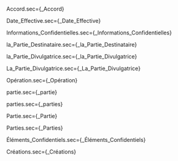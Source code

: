 Accord.sec={_Accord}

Date_Effective.sec={_Date_Effective}

Informations_Confidentielles.sec={_Informations_Confidentielles}

la_Partie_Destinataire.sec={_la_Partie_Destinataire}

la_Partie_Divulgatrice.sec={_la_Partie_Divulgatrice}

La_Partie_Divulgatrice.sec={_La_Partie_Divulgatrice}

Opération.sec={_Opération}

partie.sec={_partie}

parties.sec={_parties}

Partie.sec={_Partie}

Parties.sec={_Parties}

Éléments_Confidentiels.sec={_Éléments_Confidentiels}

Créations.sec={_Créations}